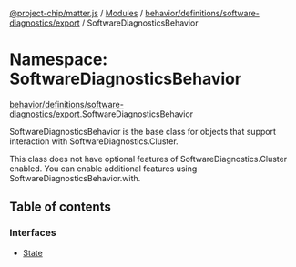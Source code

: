 [@project-chip/matter.js](../README.md) / [Modules](../modules.md) / [behavior/definitions/software-diagnostics/export](behavior_definitions_software_diagnostics_export.md) / SoftwareDiagnosticsBehavior

# Namespace: SoftwareDiagnosticsBehavior

[behavior/definitions/software-diagnostics/export](behavior_definitions_software_diagnostics_export.md).SoftwareDiagnosticsBehavior

SoftwareDiagnosticsBehavior is the base class for objects that support interaction with SoftwareDiagnostics.Cluster.

This class does not have optional features of SoftwareDiagnostics.Cluster enabled. You can enable additional
features using SoftwareDiagnosticsBehavior.with.

## Table of contents

### Interfaces

- [State](../interfaces/behavior_definitions_software_diagnostics_export.SoftwareDiagnosticsBehavior.State.md)
